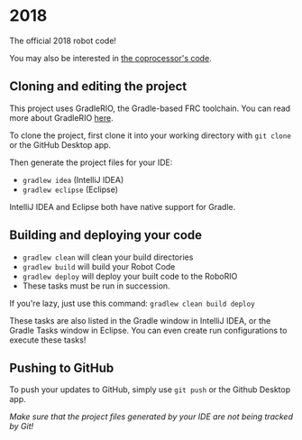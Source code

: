 # 2018
The official 2018 robot code!

You may also be interested in [the coprocessor's code](https://github.com/Team980/2018-Coprocessor/).

## Cloning and editing the project

This project uses GradleRIO, the Gradle-based FRC toolchain. You can read more about GradleRIO [here](https://github.com/Open-RIO/GradleRIO).

To clone the project, first clone it into your working directory with ```git clone``` or the GitHub Desktop app.

Then generate the project files for your IDE:
- ```gradlew idea``` (IntelliJ IDEA)
- ```gradlew eclipse``` (Eclipse)

IntelliJ IDEA and Eclipse both have native support for Gradle.

## Building and deploying your code
- ```gradlew clean``` will clean your build directories
- ```gradlew build``` will build your Robot Code
- ```gradlew deploy``` will deploy your built code to the RoboRIO
- These tasks must be run in succession.

If you're lazy, just use this command: ```gradlew clean build deploy```

These tasks are also listed in the Gradle window in IntelliJ IDEA, or the Gradle Tasks window in Eclipse.
You can even create run configurations to execute these tasks!

## Pushing to GitHub

To push your updates to GitHub, simply use ```git push``` or the Github Desktop app.

*Make sure that the project files generated by your IDE are not being tracked by Git!*
